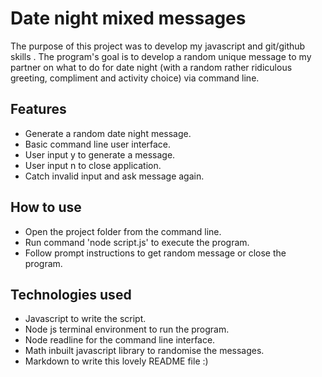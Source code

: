 # Date night mixed messages
The purpose of this project was to develop my javascript and git/github skills . The program's goal is to develop a random unique message to my partner on what to do for date night (with a random rather ridiculous greeting, compliment and activity choice) via command line.

## Features
- Generate a random date night message.
- Basic command line user interface.
- User input y to generate a message.
- User input n to close application.
- Catch invalid input and ask message again.

## How to use
- Open the project folder from the command line.
- Run command 'node script.js' to execute the program.
- Follow prompt instructions to get random message or close the program.

## Technologies used
- Javascript to write the script.
- Node js terminal environment to run the program.
- Node readline for the command line interface.
- Math inbuilt javascript library to randomise the messages.
- Markdown to write this lovely README file :)